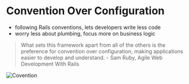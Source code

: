 # Convention Over Configuration
- following Rails conventions, lets developers write less code
- worry less about plumbing, focus more on business logic 

> What sets this framework apart from all of the others is the preference for convention over configuration, making applications easier to develop and understand. - Sam Ruby, Agile Web Development With Rails

![Covention](https://media-exp1.licdn.com/dms/image/C5112AQGNP-LOqBnq1g/article-cover_image-shrink_600_2000/0?e=1586390400&v=beta&t=BhnQ76Q1_TBEdrby9LYut7gOK9yQR3diWsMnGMtVrF0)